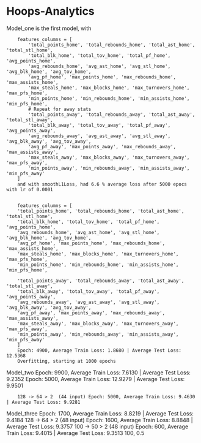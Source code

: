 # Hoops-Analytics

Model_one is the first model, with
        
        features_columns = [
            'total_points_home', 'total_rebounds_home', 'total_ast_home', 'total_stl_home',
            'total_blk_home', 'total_tov_home', 'total_pf_home', 'avg_points_home', 
            'avg_rebounds_home', 'avg_ast_home', 'avg_stl_home', 'avg_blk_home', 'avg_tov_home', 
            'avg_pf_home', 'max_points_home', 'max_rebounds_home', 'max_assists_home', 
            'max_steals_home', 'max_blocks_home', 'max_turnovers_home', 'max_pfs_home', 
            'min_points_home', 'min_rebounds_home', 'min_assists_home', 'min_pfs_home',
            # Repeat for away stats
            'total_points_away', 'total_rebounds_away', 'total_ast_away', 'total_stl_away',
            'total_blk_away', 'total_tov_away', 'total_pf_away', 'avg_points_away', 
            'avg_rebounds_away', 'avg_ast_away', 'avg_stl_away', 'avg_blk_away', 'avg_tov_away', 
            'avg_pf_away', 'max_points_away', 'max_rebounds_away', 'max_assists_away', 
            'max_steals_away', 'max_blocks_away', 'max_turnovers_away', 'max_pfs_away', 
            'min_points_away', 'min_rebounds_away', 'min_assists_away', 'min_pfs_away'
        ]
        and with smoothL1Loss, had 6.6 % average loss after 5000 epocs with lr of 0.0001


        features_columns = [
        'total_points_home', 'total_rebounds_home', 'total_ast_home', 'total_stl_home',
        'total_blk_home', 'total_tov_home', 'total_pf_home', 'avg_points_home', 
        'avg_rebounds_home', 'avg_ast_home', 'avg_stl_home', 'avg_blk_home', 'avg_tov_home', 
        'avg_pf_home', 'max_points_home', 'max_rebounds_home', 'max_assists_home', 
        'max_steals_home', 'max_blocks_home', 'max_turnovers_home', 'max_pfs_home', 
        'min_points_home', 'min_rebounds_home', 'min_assists_home', 'min_pfs_home',
        
        'total_points_away', 'total_rebounds_away', 'total_ast_away', 'total_stl_away',
        'total_blk_away', 'total_tov_away', 'total_pf_away', 'avg_points_away', 
        'avg_rebounds_away', 'avg_ast_away', 'avg_stl_away', 'avg_blk_away', 'avg_tov_away', 
        'avg_pf_away', 'max_points_away', 'max_rebounds_away', 'max_assists_away', 
        'max_steals_away', 'max_blocks_away', 'max_turnovers_away', 'max_pfs_away', 
        'min_points_away', 'min_rebounds_away', 'min_assists_away', 'min_pfs_away'
        ]
        Epoch: 4900, Average Train Loss: 1.8680 | Average Test Loss: 12.5368
        Overfitting, starting at 1000 epochs

Model_two Epoch: 9900, Average Train Loss: 7.6130 | Average Test Loss: 9.2352
        Epoch: 5000, Average Train Loss: 12.9279 | Average Test Loss: 9.9501

        128 -> 64 > 2  (44 input) Epoch: 5000, Average Train Loss: 9.4630 | Average Test Loss: 9.9281


Model_three Epoch: 1700, Average Train Loss: 8.8219 | Average Test Loss: 9.4184
                 128 -> 64 > 2  (48 input)
                 Epoch: 1600, Average Train Loss: 8.8848 | Average Test Loss: 9.3757
                 100 -> 50 > 2 (48 input)
                 Epoch: 600, Average Train Loss: 9.4015 | Average Test Loss: 9.3513
                 100, 0.5

